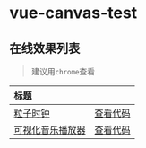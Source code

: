# vue-canvas-test

## 在线效果列表
> 建议用`chrome`查看

[placeholder]:p

| 标题 |  |
| :-------- | :--------:|
| [粒子时钟](https://chenhebing.github.io/vue-canvas-test/dist/index.html#/cool-clock) | [查看代码](https://github.com/chenhebing/vue-canvas-test/blob/master/src/pages/CoolClock/index.vue) |
| [可视化音乐播放器](https://chenhebing.github.io/vue-canvas-test/dist/index.html#/music-player) | [查看代码](https://github.com/chenhebing/vue-canvas-test/blob/master/src/pages/MusicPlayer/index.vue) |
[/placeholder]:p
